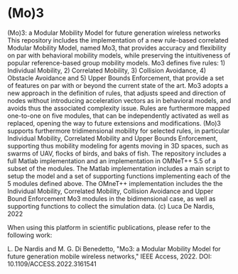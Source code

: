 # (Mo)3
(Mo)3: a Modular Mobility Model for future generation wireless networks
This repository includes the implementation of a new rule-based correlated Modular Mobility Model, named Mo3, that provides accuracy and flexibility on par with behavioral mobility models, while preserving the intuitiveness of popular reference-based group mobility models. Mo3 defines five rules: 1) Individual Mobility, 2) Correlated Mobility, 3) Collision Avoidance, 4) Obstacle Avoidance and 5) Upper Bounds Enforcement, that provide a set of features on par with or beyond the current state of the art. Mo3 adopts a new approach in the definition of rules, that adjusts speed and direction of nodes without introducing acceleration vectors as in behavioral models, and avoids thus the associated complexity issue. Rules are furthermore mapped one-to-one on five modules, that can be independently activated as well as replaced, opening the way to future extensions and modifications.
(Mo)3 supports furthermore tridimensional mobility for selected rules, in particular Individual Mobility, Correlated Mobility and Upper Bounds Enforcement, supporting thus mobility modeling for agents moving in 3D spaces, such as swarms of UAV, flocks of birds, and baks of fish.
The repository includes a full Matlab implementation and an implementation in OMNeT++ 5.5 of a subset of the modules.
The Matlab implementation includes a main script to setup the model and a set of supporting functions implementing each of the 5 modules defined above.
The OMneT++ implementation includes the the Individual Mobility, Correlated Mobility, Collision Avoidance and Upper Bound Enforcement Mo3 modules in the bidimensional case, as well as supporting functions to collect the simulation data.
(c) Luca De Nardis, 2022

When using this platform in scientific publications, please refer to the following work:

L. De Nardis and M. G. Di Benedetto, "Mo3: a Modular Mobility Model for future generation mobile wireless networks," IEEE Access, 2022. DOI: 10.1109/ACCESS.2022.3161541
